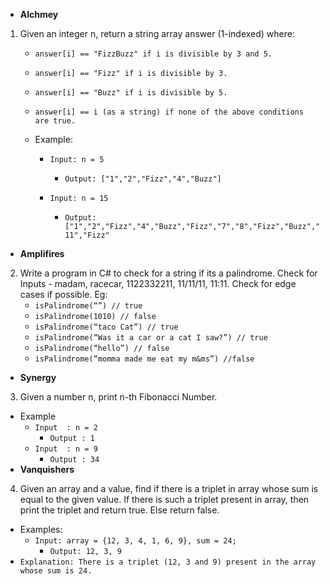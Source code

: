 - **Alchmey**
1. Given an integer n, return a string array answer (1-indexed) where:
    - `answer[i] == "FizzBuzz" if i is divisible by 3 and 5.`
    - `answer[i] == "Fizz" if i is divisible by 3.`
    - `answer[i] == "Buzz" if i is divisible by 5.`
    - `answer[i] == i (as a string) if none of the above conditions are true.`

    - Example: 
        - `Input: n = 5`
            - `Output: ["1","2","Fizz","4","Buzz"]`

        - `Input: n = 15`
            - `Output: ["1","2","Fizz","4","Buzz","Fizz","7","8","Fizz","Buzz","11","Fizz"`
 - **Amplifires**  
2. Write a program in C# to check for a string if its a palindrome. Check for Inputs - madam, racecar, 1122332211, 11/11/11,  11:11. Check for edge cases if possible. Eg:
    - `isPalindrome(“”) // true`
    - `isPalindrome(1010) // false`
    - `isPalindrome(“taco Cat”) // true`
    - `isPalindrome(“Was it a car or a cat I saw?”) // true`
    - `isPalindrome(“hello”) // false`
    - `isPalindrome(“momma made me eat my m&ms”) //false`
- **Synergy**
3. Given a number n, print n-th Fibonacci Number. 
- Example
    - `Input  : n = 2`  
        - `Output : 1`
    - `Input  : n = 9`
        - `Output : 34`
- **Vanquishers**
4. Given an array and a value, find if there is a triplet in array whose sum is equal to the given value. If there is such a triplet present in array, then print the triplet and return true. Else return false.
- Examples: 
    - `Input: array = {12, 3, 4, 1, 6, 9}, sum = 24;` 
        - `Output: 12, 3, 9`
- `Explanation: There is a triplet (12, 3 and 9) present in the array whose sum is 24.`
